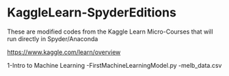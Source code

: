 # KaggleLearn-SpyderEditions
These are modified codes from the Kaggle Learn Micro-Courses that will run directly in Spyder/Anaconda

https://www.kaggle.com/learn/overview

1-Intro to Machine Learning
  -FirstMachineLearningModel.py
  -melb_data.csv
